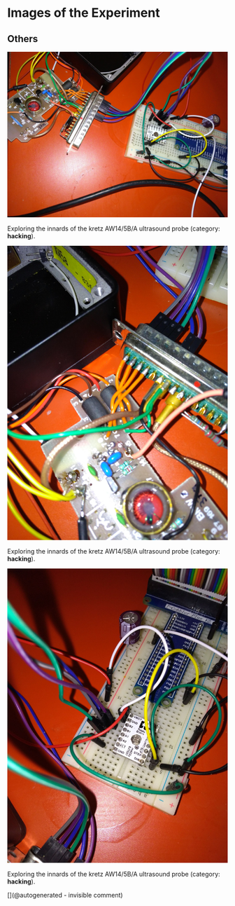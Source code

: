# Images of the Experiment

## Others

![](/include/images/kretzaw145ba/20180811b/P_20180811_175204.jpg)

Exploring the innards of the kretz AW14/5B/A ultrasound probe (category: __hacking__).

![](/include/images/kretzaw145ba/20180811b/P_20180811_175217.jpg)

Exploring the innards of the kretz AW14/5B/A ultrasound probe (category: __hacking__).

![](/include/images/kretzaw145ba/20180811b/P_20180811_175211.jpg)

Exploring the innards of the kretz AW14/5B/A ultrasound probe (category: __hacking__).



[](@autogenerated - invisible comment)